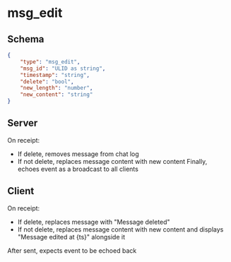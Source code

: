 # msg_edit

## Schema
```json
{
    "type": "msg_edit",
    "msg_id": "ULID as string",
    "timestamp": "string",
    "delete": "bool",
    "new_length": "number",
    "new_content": "string"
}
```

## Server

On receipt:
- If delete, removes message from chat log
- If not delete, replaces message content with new content
Finally, echoes event as a broadcast to all clients

## Client

On receipt:
- If delete, replaces message with "Message deleted"
- If not delete, replaces message content with new content and displays "Message edited at {ts}" alongside it

After sent, expects event to be echoed back